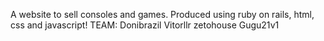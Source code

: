 A website to sell consoles and games. Produced using ruby on rails, html, css and javascript!
TEAM: 
Donibrazil 
Vitorllr
zetohouse 
Gugu21v1
